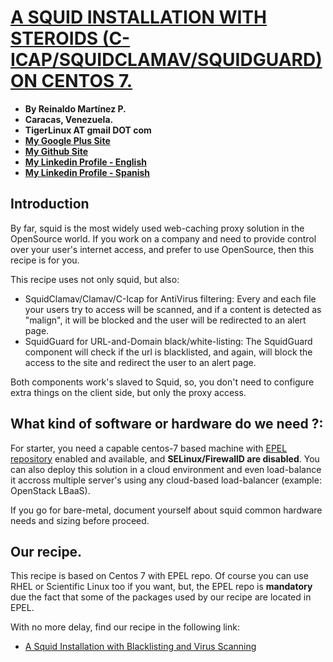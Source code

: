 # [A SQUID INSTALLATION WITH STEROIDS (C-ICAP/SQUIDCLAMAV/SQUIDGUARD) ON CENTOS 7.](http://tigerlinux.github.io)

- **By Reinaldo Martínez P.**
- **Caracas, Venezuela.**
- **TigerLinux AT gmail DOT com**
- **[My Google Plus Site](https://plus.google.com/+ReinaldoMartinez)**
- **[My Github Site](https://github.com/tigerlinux)**
- **[My Linkedin Profile - English](https://ve.linkedin.com/in/tigerlinux/en)**
- **[My Linkedin Profile - Spanish](https://ve.linkedin.com/in/tigerlinux/es)**


## Introduction

By far, squid is the most widely used web-caching proxy solution in the OpenSource world. If you work on a company and need to provide control over your user's internet access, and prefer to use OpenSource, then this recipe is for you.

This recipe uses not only squid, but also:

* SquidClamav/Clamav/C-Icap for AntiVirus filtering: Every and each file your users try to access will be scanned, and if a content is detected as "malign", it will be blocked and the user will be redirected to an alert page.
* SquidGuard for URL-and-Domain black/white-listing: The SquidGuard component will check if the url is blacklisted, and again, will block the access to the site and redirect the user to an alert page.

Both components work's slaved to Squid, so, you don't need to configure extra things on the client side, but only the proxy access.


## What kind of software or hardware do we need ?:

For starter, you need a capable centos-7 based machine with [EPEL repository](https://fedoraproject.org/wiki/EPEL) enabled and available, and **SELinux/FirewallD are disabled**. You can also deploy this solution in a cloud environment and even load-balance it accross multiple server's using any cloud-based load-balancer (example: OpenStack LBaaS).

If you go for bare-metal, document yourself about squid common hardware needs and sizing before proceed.


## Our recipe.

This recipe is based on Centos 7 with EPEL repo. Of course you can use RHEL or Scientific Linux too if you want, but, the EPEL repo is **mandatory** due the fact that some of the packages used by our recipe are located in EPEL.

With no more delay, find our recipe in the following link:

* [A Squid Installation with Blacklisting and Virus Scanning](https://github.com/tigerlinux/tigerlinux-extra-recipes/blob/master/recipes/networkapps/squid-with-steroids/RECIPE-Squid-with-steroids.md "A Squid Installation with Blacklisting and Virus Scanning")

